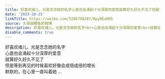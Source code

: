 ```yaml
---
title: 好喜欢绪儿，光是念念她的名字心底也会涌起十分深厚的爱意就算好久好久不见了但是等到再见的时候喜欢好像会成倍成倍的增长默默的，在心里一直叫着她
date: '2023-10-25'
linkTitle: https://weibo.com/5286768287/NpyNEaOR5
source: 久保田鲤鱼的微博
description: 好喜欢绪儿，光是念念她的名字<br>心底也会涌起十分深厚的爱意<br>就算好久好久不见了<br>但是等到再见的时候喜欢好像会成倍成倍的增长<br>默默的，在心里一直叫着她  ...
disable_comments: true
---
```

好喜欢绪儿，光是念念她的名字<br>心底也会涌起十分深厚的爱意<br>就算好久好久不见了<br>但是等到再见的时候喜欢好像会成倍成倍的增长<br>默默的，在心里一直叫着她  ...